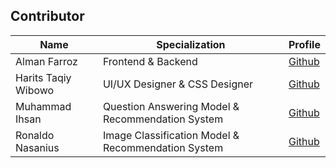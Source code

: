 ## Contributor

| Name                           | Specialization                                      | Profile                                 |
| ------------------------------ | --------------------------------------------------- | --------------------------------------- |
| Alman Farroz                   | Frontend & Backend                                  | [Github](https://github.com/almanfarroz)|
| Harits Taqiy Wibowo            | UI/UX Designer & CSS Designer                       | [Github](https://github.com/heolazz)    |
| Muhammad Ihsan                 | Question Answering Model & Recommendation System    | [Github](https://github.com/puupaax)    |
| Ronaldo Nasanius               | Image Classification Model & Recommendation System  | [Github](https://github.com/rondodol)   |
